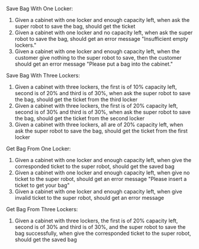 Save Bag With One Locker:

1. Given a cabinet with one locker and enough capacity left, 
   when ask the super robot to save the bag, should get the ticket
2. Given a cabinet with one locker and no capacity left, 
   when ask the super robot to save the bag, should get an error message "Insufficient empty lockers."
3. Given a cabinet with one locker and enough capacity left, 
   when the customer give nothing to the super robot to save, 
   then the customer should get an error message "Please put a bag into the cabinet."


Save Bag With Three Lockers:   

1. Given a cabinet with three lockers, the first is of 10% capacity left, second is of 20% and third is of 30%, 
   when ask the super robot to save the bag, should get the ticket from the third locker
2. Given a cabinet with three lockers, the first is of 20% capacity left, second is of 30% and third is of 30%,
   when ask the super robot to save the bag, should get the ticket from the second locker
3. Given a cabinet with three lockers, all are of 20% capacity left,
   when ask the super robot to save the bag, should get the ticket from the first locker
   
   
Get Bag From One Locker: 
   
1. Given a cabinet with one locker and enough capacity left,
   when give the corresponded ticket to the super robot, should get the saved bag
2. Given a cabinet with one locker and enough capacity left,
   when give no ticket to the super robot, should get an error message "Please insert a ticket to get your bag"
3. Given a cabinet with one locker and enough capacity left, 
   when give invalid ticket to the super robot, should get an error message
      
Get Bag From Three Lockers: 
   
1. Given a cabinet with three lockers, the first is of 20% capacity left, second is of 30% and third is of 30%, 
   and the super robot to save the bag successfully,
   when give the corresponded ticket to the super robot, should get the saved bag
